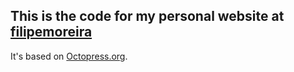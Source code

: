 ## This is the code for my personal website at [filipemoreira](http://filipemoreira.com)

It's based on [Octopress.org](http://octopress.org).
